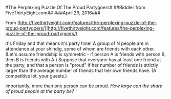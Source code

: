 #The Perplexing Puzzle Of The Proud Partygoers#
##Riddler from FiveThirtyEight.com##
###April 29, 2016###

From [http://fivethirtyeight.com/features/the-perplexing-puzzle-of-the-proud-partygoers/](http://fivethirtyeight.com/features/the-perplexing-puzzle-of-the-proud-partygoers/)

It's Friday and that means it's party time! A group of N people are in attendance at your shindig, some of whom are friends with each other. (Let's assume friendship is symmetric - if person A is friends with person B, then B is friends with A.) Suppose that everyone has at least one friend at the party, and that a person is "proud" if her number of friends is strictly larger than the average number of friends that her own friends have. (A competitive lot, your guests.)

Importantly, more than one person can be proud. *How large can the share of proud people at the party be?*